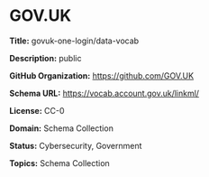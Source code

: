 [//]: # (DO NOT MANUALLY EDIT THIS FILE. IT IS GENERATED FROM A TEMPLATE.)

# GOV.UK

**Title:** govuk-one-login/data-vocab

**Description:** public

**GitHub Organization:** https://github.com/GOV.UK

**Schema URL:** https://vocab.account.gov.uk/linkml/

**License:** CC-0

**Domain:** Schema Collection

**Status:** Cybersecurity, Government

**Topics:** Schema Collection

